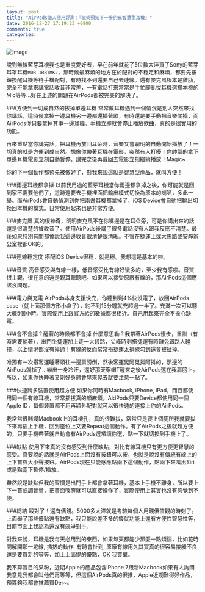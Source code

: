 ```yaml
---
layout: post
title: "AirPods個人使用評測：『能夠預知下一步的真智慧型耳機』"
date: 2016-12-27 17:19:23 +0800
comments: true
categories: 
---
```


![image](http://mrshih.github.io/images/2016-12-27-airpods.jpg)

說到無線藍芽耳機我也是重度愛好者，早在前年就花了5位數大洋買了Sony的藍芽耳罩耳機`MDR-1RBTMK2`，那時候最麻煩的地方在於配對的不穩定和麻煩，都要先按鈕換醒耳機等待手機配對，有時找不到還要自己去連線。還有麥克風根本是雞肋，完全不能拿來講電話收音非常差，一有電話打來常常是手忙腳亂拔耳機選擇本機的Mic等等...好在上述的問題在AirPods都被完美的解決了。

###方便到一切成自然的拔掉單邊耳機
常常戴耳機遇到一個情況是別人突然來找你講話，這時候拿掉一邊耳機另一邊都還播著歌，有時還是要手動把音樂關掉，而AirPods你只要拿掉其中一邊耳機，手機立即就會停止播放歌曲，真的是很實用的功能。

再來重點當你講完話，把耳機再放回耳朵時，音樂又會聰明的自動開始播放了！一切真的就是方便到成自然。想像你帶著耳機在電影，突然有人打擾！你帥氣的拿下單邊耳機電影立刻自動暫停，講完之後再戴回去電影立刻繼續播放！Magic~

你的下一個動作都預先被做好了，對我來說這就是智慧型產品，就叫方便！

###兩邊耳機都拿掉
以前我用過的藍牙耳機當你兩邊都拿掉之後，你可能就是回到家不需要他們了，這時還要去手機裡面把輸出模式切換為原本的喇叭，多此一舉。而AirPods會自動偵測到你把兩邊耳機都拿掉了，iOS Device會自動把輸出切換回本機的模式。日常使用起來也是非常方便。

###麥克風
真的很神奇，明明麥克風不在你嘴邊是在耳朵旁，可是你講出來的話還是很清楚的被收音了。使用AirPods後講了很多電話沒有人跟我反應不清楚。最後如果特別有問都會說我這邊收音很清楚很清晰。不管在捷運上或大馬路或安靜辦公室裡都OK的。

###連線穩定度
搭配iOS Device很穩，就是穩。我想這是基本的啦。

###音質
高音感受與有線一樣，低音感受比有線好蠻多的，至少我有感啦。音質很主觀，很在意的還是親耳聽聽吧。如果可以接受原廠有線的，那AirPods這個應該沒問題。

###電力與充電
AirPods本身支援快充，你聽到剩4%快沒電了，放回AirPods case（就上面那個方形小盒子），約不到15分鐘就充超過一半了。充滿一次可以聽大概5個小時。實際使用上跟官方給的數據都很相近。自己用起來完全不擔心缺電。

###會不會掉？醒著的時候都不會掉
什麼意思勒？我帶著AirPods慢步，重訓（有時需要躺著），出門坐捷運加上走一大段路，尖峰時刻搭捷運有時難免跟路人碰撞，以上情況都沒有掉過！有線的反而常常搭捷運太擠線勾到還會被扯掉。

唯獨有一次搭客運睡著頭往一邊肩膀倒，然後客運晃阿晃抖阿抖的，那邊的AirPods就掉了...嚇出一身冷汗，還好那天穿帽T醒來之後AirPods還在我肩膀上。所以，如果你快睡著又剛好身體會晃來晃去就要注意一點了。

###快速跨多裝置使用超方便
如果你同時有Macbook, iPhone, iPad，而且都使用同一個有線耳機，常常插拔真的頗麻煩。AidPods只要Device都使用同一個Apple ID，每個裝置都不用再額外配對就可以很快速的連接上你的AirPods。

我常常很賭爛Macbook上的耳機孔，真的很難拔，常常只是要上個廁所我就要拔下來再插上手機，回到座位上又要Repeat這個動作。有了AirPods之後就超方便的，只要手機帶著就自動會有AirPods選項讓你選，點一下就切換到手機上了。

###缺點
使用下來真的沒有感受到什麼缺點，對比有線耳機只有更方便更智慧的感受。真要說的話就是AirPods上面沒有按鈕可以按，也就是說沒有傳統有線上的上下首與大小聲按鈕。AirPods現在只能感應點兩下這個動作，點兩下來叫出Siri或是點兩下暫停/播放。

雖然說是缺點但我的習慣是出門手上都會拿著耳機，基本上手機不離身，所以要上下一首或調音量，把畫面喚醒就可以直接操作了，實際使用上其實也沒有感覺到不便。

###總結
毆對了！還有價錢。5000多大洋就是考驗每個人用錢價值觀的時刻了。上面舉了那些優點還有缺點，我只能說差不多的錢就功能上還有方便性智慧性等，目前市面上我認為還沒有競爭對手。

對我來說，耳機是我每天必用到的東西，如果每天都能少那麼一點煩惱，比如花時間解開那一坨線, 插拔的動作, 有時會扯到, 原廠有線用久其實真的很容易接觸不良還是要買新的等等，加上上面提的優點，OK 我買單。

我不算盲目的果粉，近期Apple的產品包含iPhone 7跟新Macbook如果有人詢問我意見我都會叫他們再等等，但這個AirPods真的很推，Apple近期難得好作品，預算夠我都會推薦買Der~。